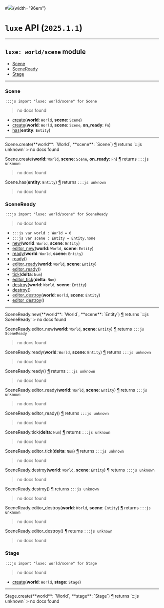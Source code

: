 #![](../../../../../../images/luxe-dark.svg){width="96em"}

# `luxe` API (`2025.1.1`)  


---

## `luxe: world/scene` module

- [Scene](#scene)   
- [SceneReady](#sceneready)   
- [Stage](#stage)   

---

### Scene
`:::js import "luxe: world/scene" for Scene`
> no docs found

- [create](#Scene.create+2)(**world**: `World`, **scene**: `Scene`)
- [create](#Scene.create+3)(**world**: `World`, **scene**: `Scene`, **on_ready**: `Fn`)
- [has](#Scene.has)(**entity**: `Entity`)

<hr/>
<endpoint module="luxe: world/scene" class="Scene" signature="create(world : World, scene : Scene)"></endpoint>
<signature id="Scene.create+2">Scene.create(**world**: `World`, **scene**: `Scene`)
<a class="headerlink" href="#Scene.create+2" title="Permanent link">¶</a></signature>
<span class='api_ret'>returns</span> `:::js unknown`
> no docs found   

<endpoint module="luxe: world/scene" class="Scene" signature="create(world : World, scene : Scene, on_ready : Fn)"></endpoint>
<signature id="Scene.create+3">Scene.create(**world**: `World`, **scene**: `Scene`, **on_ready**: `Fn`)
<a class="headerlink" href="#Scene.create+3" title="Permanent link">¶</a></signature>
<span class='api_ret'>returns</span> `:::js unknown`
> no docs found   

<endpoint module="luxe: world/scene" class="Scene" signature="has(entity : Entity)"></endpoint>
<signature id="Scene.has">Scene.has(**entity**: `Entity`)
<a class="headerlink" href="#Scene.has" title="Permanent link">¶</a></signature>
<span class='api_ret'>returns</span> `:::js unknown`
> no docs found   

### SceneReady
`:::js import "luxe: world/scene" for SceneReady`
> no docs found

- `:::js var world : World = 0`
- `:::js var scene : Entity = Entity.none`
- [new](#SceneReady.new+2)(**world**: `World`, **scene**: `Entity`)
- [editor_new](#SceneReady.editor_new+2)(**world**: `World`, **scene**: `Entity`)
- [ready](#SceneReady.ready+2)(**world**: `World`, **scene**: `Entity`)
- [ready](#SceneReady.ready)()
- [editor_ready](#SceneReady.editor_ready+2)(**world**: `World`, **scene**: `Entity`)
- [editor_ready](#SceneReady.editor_ready)()
- [tick](#SceneReady.tick)(**delta**: `Num`)
- [editor_tick](#SceneReady.editor_tick)(**delta**: `Num`)
- [destroy](#SceneReady.destroy+2)(**world**: `World`, **scene**: `Entity`)
- [destroy](#SceneReady.destroy)()
- [editor_destroy](#SceneReady.editor_destroy+2)(**world**: `World`, **scene**: `Entity`)
- [editor_destroy](#SceneReady.editor_destroy)()

<hr/>
<endpoint module="luxe: world/scene" class="SceneReady" signature="new(world : World, scene : Entity)"></endpoint>
<signature id="SceneReady.new+2">SceneReady.new(**world**: `World`, **scene**: `Entity`)
<a class="headerlink" href="#SceneReady.new+2" title="Permanent link">¶</a></signature>
<span class='api_ret'>returns</span> `:::js SceneReady`
> no docs found   

<endpoint module="luxe: world/scene" class="SceneReady" signature="editor_new(world : World, scene : Entity)"></endpoint>
<signature id="SceneReady.editor_new+2">SceneReady.editor_new(**world**: `World`, **scene**: `Entity`)
<a class="headerlink" href="#SceneReady.editor_new+2" title="Permanent link">¶</a></signature>
<span class='api_ret'>returns</span> `:::js SceneReady`
> no docs found   

<endpoint module="luxe: world/scene" class="SceneReady" signature="ready(world : World, scene : Entity)"></endpoint>
<signature id="SceneReady.ready+2">SceneReady.ready(**world**: `World`, **scene**: `Entity`)
<a class="headerlink" href="#SceneReady.ready+2" title="Permanent link">¶</a></signature>
<span class='api_ret'>returns</span> `:::js unknown`
> no docs found   

<endpoint module="luxe: world/scene" class="SceneReady" signature="ready()"></endpoint>
<signature id="SceneReady.ready">SceneReady.ready()
<a class="headerlink" href="#SceneReady.ready" title="Permanent link">¶</a></signature>
<span class='api_ret'>returns</span> `:::js unknown`
> no docs found   

<endpoint module="luxe: world/scene" class="SceneReady" signature="editor_ready(world : World, scene : Entity)"></endpoint>
<signature id="SceneReady.editor_ready+2">SceneReady.editor_ready(**world**: `World`, **scene**: `Entity`)
<a class="headerlink" href="#SceneReady.editor_ready+2" title="Permanent link">¶</a></signature>
<span class='api_ret'>returns</span> `:::js unknown`
> no docs found   

<endpoint module="luxe: world/scene" class="SceneReady" signature="editor_ready()"></endpoint>
<signature id="SceneReady.editor_ready">SceneReady.editor_ready()
<a class="headerlink" href="#SceneReady.editor_ready" title="Permanent link">¶</a></signature>
<span class='api_ret'>returns</span> `:::js unknown`
> no docs found   

<endpoint module="luxe: world/scene" class="SceneReady" signature="tick(delta : Num)"></endpoint>
<signature id="SceneReady.tick">SceneReady.tick(**delta**: `Num`)
<a class="headerlink" href="#SceneReady.tick" title="Permanent link">¶</a></signature>
<span class='api_ret'>returns</span> `:::js unknown`
> no docs found   

<endpoint module="luxe: world/scene" class="SceneReady" signature="editor_tick(delta : Num)"></endpoint>
<signature id="SceneReady.editor_tick">SceneReady.editor_tick(**delta**: `Num`)
<a class="headerlink" href="#SceneReady.editor_tick" title="Permanent link">¶</a></signature>
<span class='api_ret'>returns</span> `:::js unknown`
> no docs found   

<endpoint module="luxe: world/scene" class="SceneReady" signature="destroy(world : World, scene : Entity)"></endpoint>
<signature id="SceneReady.destroy+2">SceneReady.destroy(**world**: `World`, **scene**: `Entity`)
<a class="headerlink" href="#SceneReady.destroy+2" title="Permanent link">¶</a></signature>
<span class='api_ret'>returns</span> `:::js unknown`
> no docs found   

<endpoint module="luxe: world/scene" class="SceneReady" signature="destroy()"></endpoint>
<signature id="SceneReady.destroy">SceneReady.destroy()
<a class="headerlink" href="#SceneReady.destroy" title="Permanent link">¶</a></signature>
<span class='api_ret'>returns</span> `:::js unknown`
> no docs found   

<endpoint module="luxe: world/scene" class="SceneReady" signature="editor_destroy(world : World, scene : Entity)"></endpoint>
<signature id="SceneReady.editor_destroy+2">SceneReady.editor_destroy(**world**: `World`, **scene**: `Entity`)
<a class="headerlink" href="#SceneReady.editor_destroy+2" title="Permanent link">¶</a></signature>
<span class='api_ret'>returns</span> `:::js unknown`
> no docs found   

<endpoint module="luxe: world/scene" class="SceneReady" signature="editor_destroy()"></endpoint>
<signature id="SceneReady.editor_destroy">SceneReady.editor_destroy()
<a class="headerlink" href="#SceneReady.editor_destroy" title="Permanent link">¶</a></signature>
<span class='api_ret'>returns</span> `:::js unknown`
> no docs found   

### Stage
`:::js import "luxe: world/scene" for Stage`
> no docs found

- [create](#Stage.create+2)(**world**: `World`, **stage**: `Stage`)

<hr/>
<endpoint module="luxe: world/scene" class="Stage" signature="create(world : World, stage : Stage)"></endpoint>
<signature id="Stage.create+2">Stage.create(**world**: `World`, **stage**: `Stage`)
<a class="headerlink" href="#Stage.create+2" title="Permanent link">¶</a></signature>
<span class='api_ret'>returns</span> `:::js unknown`
> no docs found   

